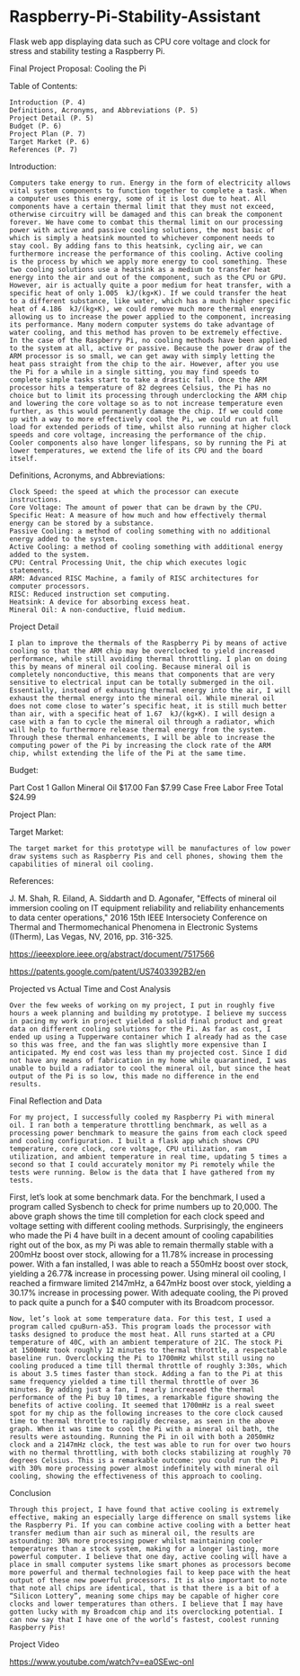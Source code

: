 # Raspberry-Pi-Stability-Assistant
Flask web app displaying data such as CPU core voltage and clock for stress and stability testing a Raspberry Pi.

Final Project Proposal: Cooling the Pi


Table of Contents:

	Introduction (P. 4)
	Definitions, Acronyms, and Abbreviations (P. 5)
	Project Detail (P. 5)
	Budget (P. 6)
	Project Plan (P. 7)
	Target Market (P. 6)
	References (P. 7)


Introduction:


	Computers take energy to run. Energy in the form of electricity allows vital system components to function together to complete a task. When a computer uses this energy, some of it is lost due to heat. All components have a certain thermal limit that they must not exceed, otherwise circuitry will be damaged and this can break the component forever. We have come to combat this thermal limit on our processing power with active and passive cooling solutions, the most basic of which is simply a heatsink mounted to whichever component needs to stay cool. By adding fans to this heatsink, cycling air, we can furthermore increase the performance of this cooling. Active cooling is the process by which we apply more energy to cool something. These two cooling solutions use a heatsink as a medium to transfer heat energy into the air and out of the component, such as the CPU or GPU. However, air is actually quite a poor medium for heat transfer, with a specific heat of only 1.005  kJ/(kg×K). If we could transfer the heat to a different substance, like water, which has a much higher specific heat of 4.186  kJ/(kg×K), we could remove much more thermal energy allowing us to increase the power applied to the component, increasing its performance. Many modern computer systems do take advantage of water cooling, and this method has proven to be extremely effective. In the case of the Raspberry Pi, no cooling methods have been applied to the system at all, active or passive. Because the power draw of the ARM processor is so small, we can get away with simply letting the heat pass straight from the chip to the air. However, after you use the Pi for a while in a single sitting, you may find speeds to complete simple tasks start to take a drastic fall. Once the ARM processor hits a temperature of 82 degrees Celsius, the Pi has no choice but to limit its processing through underclocking the ARM chip and lowering the core voltage so as to not increase temperature even further, as this would permanently damage the chip. If we could come up with a way to more effectively cool the Pi, we could run at full load for extended periods of time, whilst also running at higher clock speeds and core voltage, increasing the performance of the chip. Cooler components also have longer lifespans, so by running the Pi at lower temperatures, we extend the life of its CPU and the board itself.



Definitions, Acronyms, and Abbreviations:

	Clock Speed: the speed at which the processor can execute instructions.
	Core Voltage: The amount of power that can be drawn by the CPU.
	Specific Heat: A measure of how much and how effectively thermal energy can be stored by a substance.
	Passive Cooling: a method of cooling something with no additional energy added to the system.
	Active Cooling: a method of cooling something with additional energy added to the system.
	CPU: Central Processing Unit, the chip which executes logic statements.
	ARM: Advanced RISC Machine, a family of RISC architectures for computer processors.
	RISC: Reduced instruction set computing.
	Heatsink: A device for absorbing excess heat.
	Mineral Oil: A non-conductive, fluid medium.


Project Detail


	I plan to improve the thermals of the Raspberry Pi by means of active cooling so that the ARM chip may be overclocked to yield increased performance, while still avoiding thermal throttling. I plan on doing this by means of mineral oil cooling. Because mineral oil is completely nonconductive, this means that components that are very sensitive to electrical input can be totally submerged in the oil. Essentially, instead of exhausting thermal energy into the air, I will exhaust the thermal energy into the mineral oil. While mineral oil does not come close to water’s specific heat, it is still much better than air, with a specific heat of 1.67  kJ/(kg×K). I will design a case with a fan to cycle the mineral oil through a radiator, which will help to furthermore release thermal energy from the system. Through these thermal enhancements, I will be able to increase the computing power of the Pi by increasing the clock rate of the ARM chip, whilst extending the life of the Pi at the same time.

Budget:

Part	Cost
1 Gallon Mineral Oil	$17.00
Fan	$7.99
Case	Free
Labor	Free
Total	$24.99


Project Plan:
 

Target Market:


	The target market for this prototype will be manufactures of low power draw systems such as Raspberry Pis and cell phones, showing them the capabilities of mineral oil cooling.


References:


J. M. Shah, R. Eiland, A. Siddarth and D. Agonafer, "Effects of mineral oil immersion cooling on IT equipment reliability and reliability enhancements to data center operations," 2016 15th IEEE Intersociety Conference on Thermal and Thermomechanical Phenomena in Electronic Systems (ITherm), Las Vegas, NV, 2016, pp. 316-325.

https://ieeexplore.ieee.org/abstract/document/7517566

https://patents.google.com/patent/US7403392B2/en




















Projected vs Actual Time and Cost Analysis

	Over the few weeks of working on my project, I put in roughly five hours a week planning and building my prototype. I believe my success in pacing my work in project yielded a solid final product and great data on different cooling solutions for the Pi. As far as cost, I ended up using a Tupperware container which I already had as the case so this was free, and the fan was slightly more expensive than I anticipated. My end cost was less than my projected cost. Since I did not have any means of fabrication in my home while quarantined, I was unable to build a radiator to cool the mineral oil, but since the heat output of the Pi is so low, this made no difference in the end results.




Final Reflection and Data

	For my project, I successfully cooled my Raspberry Pi with mineral oil. I ran both a temperature throttling benchmark, as well as a processing power benchmark to measure the gains from each clock speed and cooling configuration. I built a flask app which shows CPU temperature, core clock, core voltage, CPU utilization, ram utilization, and ambient temperature in real time, updating 5 times a second so that I could accurately monitor my Pi remotely while the tests were running. Below is the data that I have gathered from my tests.



 

First, let’s look at some benchmark data. For the benchmark, I used a program called Sysbench to check for prime numbers up to 20,000. The above graph shows the time till completion for each clock speed and voltage setting with different cooling methods. Surprisingly, the engineers who made the Pi 4 have built in a decent amount of cooling capabilities right out of the box, as my Pi was able to remain thermally stable with a 200mHz boost over stock, allowing for a 11.78% increase in processing power. With a fan installed, I was able to reach a 550mHz boost over stock, yielding a 26.77& increase in processing power. Using mineral oil cooling, I reached a firmware limited 2147mHz, a 647mHz boost over stock, yielding a 30.17% increase in processing power. With adequate cooling, the Pi proved to pack quite a punch for a $40 computer with its Broadcom processor.

 


	Now, let’s look at some temperature data. For this test, I used a program called cpuBurn-a53. This program loads the processor with tasks designed to produce the most heat. All runs started at a CPU temperature of 40C, with an ambient temperature of 21C. The stock Pi at 1500mHz took roughly 12 minutes to thermal throttle, a respectable baseline run. Overclocking the Pi to 1700mHz whilst still using no cooling produced a time till thermal throttle of roughly 3:30s, which is about 3.5 times faster than stock. Adding a fan to the Pi at this same frequency yielded a time till thermal throttle of over 36 minutes. By adding just a fan, I nearly increased the thermal performance of the Pi buy 10 times, a remarkable figure showing the benefits of active cooling. It seemed that 1700mHz is a real sweet spot for my chip as the following increases to the core clock caused time to thermal throttle to rapidly decrease, as seen in the above graph. When it was time to cool the Pi with a mineral oil bath, the results were astounding. Running the Pi in oil with both a 2050mHz clock and a 2147mHz clock, the test was able to run for over two hours with no thermal throttling, with both clocks stabilizing at roughly 70 degrees Celsius. This is a remarkable outcome: you could run the Pi with 30% more processing power almost indefinitely with mineral oil cooling, showing the effectiveness of this approach to cooling.


Conclusion

	Through this project, I have found that active cooling is extremely effective, making an especially large difference on small systems like the Raspberry Pi. If you can combine active cooling with a better heat transfer medium than air such as mineral oil, the results are astounding: 30% more processing power whilst maintaining cooler temperatures than a stock system, making for a longer lasting, more powerful computer. I believe that one day, active cooling will have a place in small computer systems like smart phones as processors become more powerful and thermal technologies fail to keep pace with the heat output of these new powerful processors. It is also important to note that note all chips are identical, that is that there is a bit of a “Silicon Lottery”, meaning some chips may be capable of higher core clocks and lower temperatures than others. I believe that I may have gotten lucky with my Broadcom chip and its overclocking potential. I can now say that I have one of the world’s fastest, coolest running Raspberry Pis!

Project Video

https://www.youtube.com/watch?v=ea0SEwc-onI


